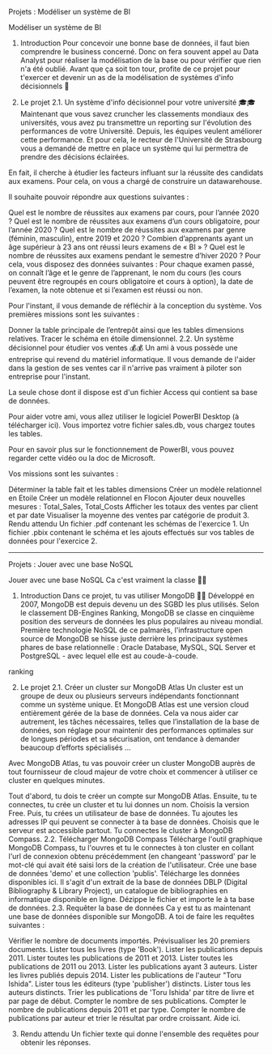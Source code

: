 Projets : Modéliser un système de BI
  
Modéliser un système de BI
1. Introduction
Pour concevoir une bonne base de données, il faut bien comprendre le business concerné. Donc on fera souvent appel au Data Analyst pour réaliser la modélisation de la base ou pour vérifier que rien n'a été oublié. Avant que ça soit ton tour, profite de ce projet pour t'exercer et devenir un as de la modélisation de systèmes d'info décisionnels 🦁

2. Le projet
2.1. Un système d'info décisionnel pour votre université 🎓🎓
Maintenant que vous savez cruncher les classements mondiaux des universités, vous avez pu transmettre un reporting sur l'évolution des performances de votre Université. Depuis, les équipes veulent améliorer cette performance. Et pour cela, le recteur de l'Université de Strasbourg vous a demandé de mettre en place un système qui lui permettra de prendre des décisions éclairées.

En fait, il cherche à étudier les facteurs influant sur la réussite des candidats aux examens. Pour cela, on vous a chargé de construire un datawarehouse.

Il souhaite pouvoir répondre aux questions suivantes :

Quel est le nombre de réussites aux examens par cours, pour l’année 2020 ?
Quel est le nombre de réussites aux examens d’un cours obligatoire, pour l’année 2020 ?
Quel est le nombre de réussites aux examens par genre (féminin, masculin), entre 2019 et 2020 ?
Combien d’apprenants ayant un âge supérieur à 23 ans ont réussi leurs examens de « BI » ?
Quel est le nombre de réussites aux examens pendant le semestre d’hiver 2020 ?
Pour cela, vous disposez des données suivantes :
Pour chaque examen passé, on connaît l’âge et le genre de l’apprenant, le nom du cours (les cours peuvent être regroupés en cours obligatoire et cours à option), la date de l’examen, la note obtenue et si l’examen est réussi ou non.

Pour l'instant, il vous demande de réfléchir à la conception du système. Vos premières missions sont les suivantes :

Donner la table principale de l’entrepôt ainsi que les tables dimensions relatives.
Tracer le schéma en étoile dimensionnel.
2.2. Un système décisionnel pour étudier vos ventes 💰💰
Un ami à vous possède une entreprise qui revend du matériel informatique. Il vous demande de l'aider dans la gestion de ses ventes car il n'arrive pas vraiment à piloter son entreprise pour l'instant.

La seule chose dont il dispose est d'un fichier Access qui contient sa base de données.

Pour aider votre ami, vous allez utiliser le logiciel PowerBI Desktop (à télécharger ici).
Vous importez votre fichier sales.db, vous chargez toutes les tables.

Pour en savoir plus sur le fonctionnement de PowerBI, vous pouvez regarder cette vidéo ou la doc de Microsoft.

Vos missions sont les suivantes :

Déterminer la table fait et les tables dimensions
Créer un modèle relationnel en Etoile
Créer un modèle relationnel en Flocon
Ajouter deux nouvelles mesures : Total_Sales, Total_Costs
Afficher les totaux des ventes par client et par date
Visualiser la moyenne des ventes par catégorie de produit
3. Rendu attendu
Un fichier .pdf contenant les schémas de l'exercice 1.
Un fichier .pbix contenant le schéma et les ajouts effectués sur vos tables de données pour l'exercice 2.

___________________________________


Projets : Jouer avec une base NoSQL
  
Jouer avec une base NoSQL
Ca c'est vraiment la classe 🔮🔮

1. Introduction
Dans ce projet, tu vas utiliser MongoDB 🎉🎉 Développé en 2007, MongoDB est depuis devenu un des SGBD les plus utilisés. Selon le classement DB-Engines Ranking, MongoDB se classe en cinquième position des serveurs de données les plus populaires au niveau mondial. Première technologie NoSQL de ce palmarès, l'infrastructure open source de MongoDB se hisse juste derrière les principaux systèmes phares de base relationnelle : Oracle Database, MySQL, SQL Server et PostgreSQL - avec lequel elle est au coude-à-coude.

ranking

2. Le projet
2.1. Créer un cluster sur MongoDB Atlas
Un cluster est un groupe de deux ou plusieurs serveurs indépendants fonctionnant comme un système unique.
Et MongoDB Atlas est une version cloud entièrement gérée de la base de données. Cela va nous aider car autrement, les tâches nécessaires, telles que l’installation de la base de données, son réglage pour maintenir des performances optimales sur de longues périodes et sa sécurisation, ont tendance à demander beaucoup d’efforts spécialisés ...

Avec MongoDB Atlas, tu vas pouvoir créer un cluster MongoDB auprès de tout fournisseur de cloud majeur de votre choix et commencer à utiliser ce cluster en quelques minutes.

Tout d'abord, tu dois te créer un compte sur MongoDB Atlas.
Ensuite, tu te connectes, tu crée un cluster et tu lui donnes un nom. Choisis la version Free.
Puis, tu crées un utilisateur de base de données.
Tu ajoutes les adresses IP qui peuvent se connecter à ta base de données. Choisis que le serveur est accessible partout.
Tu connectes le cluster à MongoDB Compass.
2.2. Télécharger MongoDB Compass
Télécharge l'outil graphique MongoDB Compass, tu l'ouvres et tu le connectes à ton cluster en collant l'url de connexion obtenu précédemment (en changeant 'password' par le mot-clé qui avait été saisi lors de la création de l'utilisateur.
Crée une base de données 'demo' et une collection 'publis'.
Télécharge les données disponibles ici. Il s'agit d'un extrait de la base de données DBLP (Digital Bibliography & Library Project), un catalogue de bibliographies en informatique disponible en ligne.
Dézippe le fichier et importe le à ta base de données.
2.3. Requêter la base de données
Ca y est tu as maintenant une base de données disponible sur MongoDB. A toi de faire les requêtes suivantes :

Vérifier le nombre de documents importés.
Prévisualiser les 20 premiers documents.
Lister tous les livres (type 'Book').
Lister les publications depuis 2011.
Lister toutes les publications de 2011 et 2013.
Lister toutes les publications de 2011 ou 2013.
Lister les publications ayant 3 auteurs.
Lister les livres publiés depuis 2014.
Lister les publications de l'auteur "Toru Ishida".
Lister tous les éditeurs (type 'publisher') distincts.
Lister tous les auteurs distincts.
Trier les publications de 'Toru Ishida' par titre de livre et par page de début.
Compter le nombre de ses publications.
Compter le nombre de publications depuis 2011 et par type.
Compter le nombre de publications par auteur et trier le résultat par ordre croissant.
Aide ici.

3. Rendu attendu
Un fichier texte qui donne l'ensemble des requêtes pour obtenir les réponses.